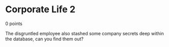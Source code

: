 # Corporate Life 2
0 points

The disgruntled employee also stashed some company secrets deep within the database, can you find them out?
